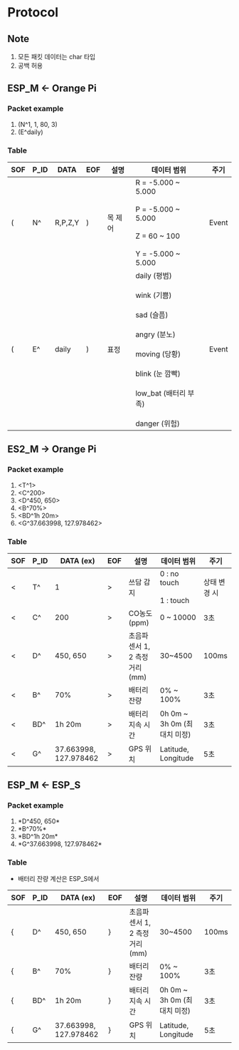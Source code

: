 # Protocol

## Note
1. 모든 패킷 데이터는 char 타입
2. 공백 허용

## ESP_M  ← Orange Pi

### Packet example
1. (N^1, 1, 80, 3)
2. (E^daily)

### Table
| SOF | P_ID | DATA      | EOF | 설명      | 데이터 범위                | 주기  |
|-----|------|-----------|-----|-----------|----------------------------------|-------|
| (   | N^    | R,P,Z,Y   | )   | 목 제어   | R = -5.000 ~ 5.000 <br></br> P = -5.000 ~ 5.000 <br></br> Z = 60 ~ 100 <br></br> Y = -5.000 ~ 5.000 | Event |
| (   | E^    | daily | )   | 표정  | daily (평범) <br></br> wink (기쁨) <br></br> sad (슬픔) <br></br> angry (분노) <br></br> moving (당황) <br></br> blink (눈 깜빡) <br></br> low_bat (배터리 부족) <br></br> danger (위험) | Event |

## ES2_M → Orange Pi

### Packet example 
1. <T^1\>
2. <C^200\>
3. <D^450, 650\>
4. <B^70%\>
5. <BD^1h 20m\>
6. <G^37.663998, 127.978462>

### Table
| SOF | P_ID | DATA (ex)            | EOF | 설명        | 데이터 범위 | 주기  |
|-----|------|-----------------|-----|-------------|------------------|-------|
| <   | T^    | 1            | >   | 쓰담 감지   | 0 : no touch <br></br> 1 : touch | 상태 변경 시 |
| <   | C^    | 200             | >   | CO농도 (ppm)      | 0 ~ 10000          | 3초   |
| <   | D^    | 450, 650   | >   | 초음파 센서 1, 2 측정 거리 (mm) | 30~4500 | 100ms |
| <   | B^    | 70% | >   | 배터리 잔량 | 0% ~ 100% | 3초   |
| <   | BD^    | 1h 20m | >   | 배터리 지속 시간 | 0h 0m ~ 3h 0m (최대치 미정) | 3초   |
| <   | G^    | 37.663998, 127.978462 | > | GPS 위치 | Latitude, Longitude | 5초 |

## ESP_M ← ESP_S

### Packet example 
1. \*D^450, 650\*
2. \*B^70%\*
3. \*BD^1h 20m\*
4. \*G^37.663998, 127.978462\*


### Table 
- 배터리 잔량 계산은 ESP_S에서
  
| SOF | P_ID | DATA (ex) | EOF | 설명 | 데이터 범위 | 주기 |
|-----|------|------|-----|------|------------------|------|
| {   | D^    | 450, 650   | }   | 초음파 센서 1, 2 측정 거리 (mm) | 30~4500 | 100ms |
| {   | B^    | 70%   | }   | 배터리 잔량 | 0% ~ 100% | 3초 |
| {   | BD^   | 1h 20m   | }   | 배터리 지속 시간 | 0h 0m ~ 3h 0m (최대치 미정) | 3초 |
| {   | G^    | 37.663998, 127.978462 | } | GPS 위치 | Latitude, Longitude | 5초 |
